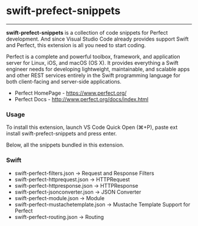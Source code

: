 # swift-prefect-snippets
---

**swift-prefect-snippets** is a collection of code snippets for Perfect development. And since Visual Studio Code already provides support Swift and Perfect, this extension is all you need to start coding.

Perfect is a complete and powerful toolbox, framework, and application server for Linux, iOS, and macOS (OS X). It provides everything a Swift engineer needs for developing lightweight, maintainable, and scalable apps and other REST services entirely in the Swift programming language for both client-facing and server-side applications.

- Perfect HomePage - https://www.perfect.org/
- Perfect Docs - http://www.perfect.org/docs/index.html

### Usage
To install this extension, launch VS Code Quick Open (⌘+P), paste ext install swift-prefect-snippets and press enter.

Below, all the snippets bundled in this extension.

### Swift
- swift-perfect-filters.json -> Request and Response Filters
- swift-perfect-httprequest.json -> HTTPRequest
- swift-perfect-httpresponse.json -> HTTPResponse
- swift-perfect-jsonconverter.json -> JSON Converter
- swift-perfect-module.json -> Module
- swift-perfect-mustachetemplate.json -> Mustache Template Support for Perfect
- swift-perfect-routing.json -> Routing
